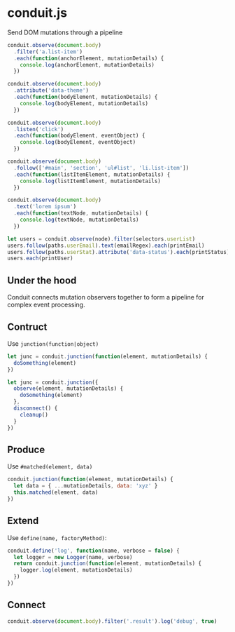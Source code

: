 # conduit.js
Send DOM mutations through a pipeline

```js
conduit.observe(document.body)
  .filter('a.list-item')
  .each(function(anchorElement, mutationDetails) {
    console.log(anchorElement, mutationDetails)
  })

conduit.observe(document.body)
  .attribute('data-theme')
  .each(function(bodyElement, mutationDetails) {
    console.log(bodyElement, mutationDetails)
  })

conduit.observe(document.body)
  .listen('click')
  .each(function(bodyElement, eventObject) {
    console.log(bodyElement, eventObject)
  })

conduit.observe(document.body)
  .follow(['#main', 'section', 'ul#list', 'li.list-item'])
  .each(function(listItemElement, mutationDetails) {
    console.log(listItemElement, mutationDetails)
  })

conduit.observe(document.body)
  .text('lorem ipsum')
  .each(function(textNode, mutationDetails) {
    console.log(textNode, mutationDetails)
  })

let users = conduit.observe(node).filter(selectors.userList)
users.follow(paths.userEmail).text(emailRegex).each(printEmail)
users.follow(paths.userStat).attribute('data-status').each(printStatus)
users.each(printUser)
```

Under the hood
----
Conduit connects mutation observers together to form a pipeline for complex event processing.

Contruct
----
Use `junction(function|object)`
```js
let junc = conduit.junction(function(element, mutationDetails) {
  doSomething(element)
})

let junc = conduit.junction({
  observe(element, mutationDetails) {
    doSomething(element)
  },
  disconnect() {
    cleanup()
  }
})
```

Produce
----
Use `#matched(element, data)`
```js
conduit.junction(function(element, mutationDetails) {
  let data = { ...mutationDetails, data: 'xyz' }
  this.matched(element, data)
})
```

Extend
----
Use `define(name, factoryMethod)`:
```js
conduit.define('log', function(name, verbose = false) {
  let logger = new Logger(name, verbose)
  return conduit.junction(function(element, mutationDetails) {
    logger.log(element, mutationDetails)
  })
})
```

Connect
----
```js
conduit.observe(document.body).filter('.result').log('debug', true)
```
